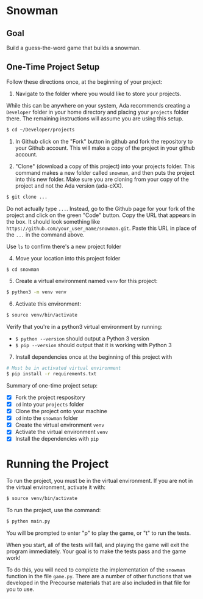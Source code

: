 # Snowman

## Goal

Build a guess-the-word game that builds a snowman.

## One-Time Project Setup

Follow these directions once, at the beginning of your project:


1. Navigate to the folder where you would like to store your projects.

While this can be anywhere on your system, Ada recommends creating a `Developer` folder in your home directory and placing your `projects` folder there. The remaining instructions will assume you are using this setup.

```bash
$ cd ~/Developer/projects
```

1. In Github click on the "Fork" button in github and fork the repository to your Github account.  This will make a copy of the project in your github account. 

2. "Clone" (download a copy of this project) into your projects folder. This command makes a new folder called `snowman`, and then puts the project into this new folder.  Make sure you are cloning from your copy of the project and not the Ada version (ada-cXX).

```bash
$ git clone ...
```

Do not actually type `...`.  Instead, go to the Github page for your fork of the project and click on the green "Code" button.  Copy the URL that appears in the box.  It should look something like `https://github.com/your_user_name/snowman.git`.  Paste this URL in place of the `...` in the command above.

Use `ls` to confirm there's a new project folder

4. Move your location into this project folder

```bash
$ cd snowman
```

5. Create a virtual environment named `venv` for this project:

```bash
$ python3 -m venv venv
```

6. Activate this environment:

```bash
$ source venv/bin/activate
```

Verify that you're in a python3 virtual environment by running:

- `$ python --version` should output a Python 3 version
- `$ pip --version` should output that it is working with Python 3

7. Install dependencies once at the beginning of this project with

```bash
# Must be in activated virtual environment
$ pip install -r requirements.txt
```

Summary of one-time project setup:
- [x] Fork the project respository
- [x] `cd` into your `projects` folder
- [x] Clone the project onto your machine
- [x] `cd` into the `snowman` folder
- [x] Create the virtual environment `venv`
- [x] Activate the virtual environment `venv`
- [x] Install the dependencies with `pip`

# Running the Project

To run the project, you must be in the virtual environment.  If you are not in the virtual environment, activate it with:

```bash
$ source venv/bin/activate
```

To run the project, use the command:

```bash
$ python main.py
```

You will be prompted to enter "p" to play the game, or "t" to run the tests.

When you start, all of the tests will fail, and playing the game will exit the program immediately. Your goal is to make the tests pass and the game work!

To do this, you will need to complete the implementation of the `snowman` function in the file `game.py`. There are a number of other functions that we developed in the Precourse materials that are also included in that file for you to use.
